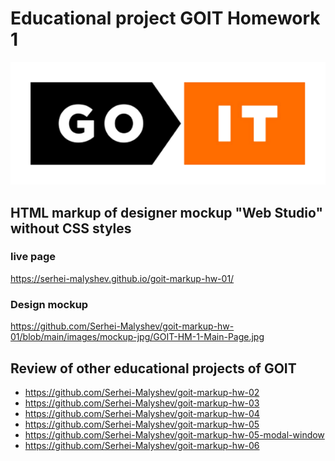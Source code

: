 # Educational project GOIT Homework 1

<div align="center">
	<img src="https://raw.githubusercontent.com/Serhei-Malyshev/goit-markup-hw-01/main/images/github-readme/goit-logo-596.png" width="596"/>
</div>

## HTML markup of designer mockup "Web Studio" without CSS styles

### live page

https://serhei-malyshev.github.io/goit-markup-hw-01/

### Design mockup

https://github.com/Serhei-Malyshev/goit-markup-hw-01/blob/main/images/mockup-jpg/GOIT-HM-1-Main-Page.jpg

## Review of other educational projects of GOIT

* https://github.com/Serhei-Malyshev/goit-markup-hw-02
* https://github.com/Serhei-Malyshev/goit-markup-hw-03
* https://github.com/Serhei-Malyshev/goit-markup-hw-04
* https://github.com/Serhei-Malyshev/goit-markup-hw-05
* https://github.com/Serhei-Malyshev/goit-markup-hw-05-modal-window
* https://github.com/Serhei-Malyshev/goit-markup-hw-06